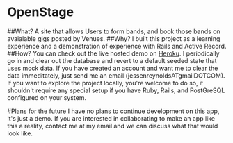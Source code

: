 # OpenStage
##What?
A site that allows Users to form bands, and book those bands on avaialable gigs posted by Venues.
##Why?
I built this project as a learning experience and a demonstration of experience with Rails and Active Record.
##How?
You can check out the live hosted demo on [Heroku](https://openstage.herokuapp.com/). I periodically go in and clear out the database and revert to a default seeded state that uses mock data. If you have created an account and want me to clear the data immeditately, just send me an email (jessenreynoldsATgmailDOTCOM).
If you want to explore the project locally, you're welcome to do so, it shouldn't require any special setup if you have Ruby, Rails, and PostGreSQL configured on your system.

#Plans for the future
I have no plans to continue development on this app, it's just a demo. If you are interested in collaborating to make an app like this a reality, contact me at my email and we can discuss what that would look like.

